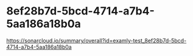 # 8ef28b7d-5bcd-4714-a7b4-5aa186a18b0a
https://sonarcloud.io/summary/overall?id=examly-test_8ef28b7d-5bcd-4714-a7b4-5aa186a18b0a
